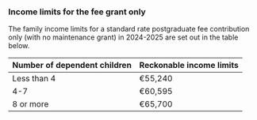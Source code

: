 ###  Income limits for the fee grant only

The family income limits for a standard rate postgraduate fee contribution
only (with no maintenance grant) in 2024-2025 are set out in the table below.

**Number of dependent children** |  **Reckonable income limits**  
---|---  
Less than 4  |  €55,240   
4-7  |  €60,595   
8 or more  |  €65,700   
  